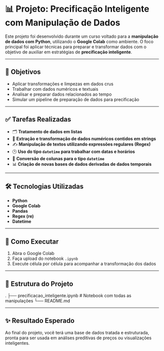 # 📊 Projeto: Precificação Inteligente com Manipulação de Dados

Este projeto foi desenvolvido durante um curso voltado para a **manipulação de dados com Python**, utilizando o **Google Colab** como ambiente. O foco principal foi aplicar técnicas para preparar e transformar dados com o objetivo de auxiliar em estratégias de **precificação inteligente**.

---

## 🧠 Objetivos

- Aplicar transformações e limpezas em dados crus  
- Trabalhar com dados numéricos e textuais  
- Analisar e preparar dados relacionados ao tempo  
- Simular um pipeline de preparação de dados para precificação  

---

## ✅ Tarefas Realizadas

- 🗂 **Tratamento de dados em listas**  
- 🔢 **Extração e transformação de dados numéricos contidos em strings**  
- ✍️ **Manipulação de textos utilizando expressões regulares (Regex)**  
- 🕒 **Uso do tipo `datetime` para trabalhar com datas e horários**  
- 🧮 **Conversão de colunas para o tipo `datetime`**  
- 📊 **Criação de novas bases de dados derivadas de dados temporais**

---

## 🛠 Tecnologias Utilizadas

- **Python**  
- **Google Colab**  
- **Pandas**  
- **Regex (re)**  
- **Datetime**

---

## 🚀 Como Executar

1. Abra o Google Colab  
2. Faça upload do notebook `.ipynb`  
3. Execute célula por célula para acompanhar a transformação dos dados

---

## 📁 Estrutura do Projeto 
.
├── precificacao_inteligente.ipynb # Notebook com todas as manipulações
└── README.md 


---

## ✨ Resultado Esperado

Ao final do projeto, você terá uma base de dados tratada e estruturada, pronta para ser usada em análises preditivas de preços ou visualizações inteligentes.


